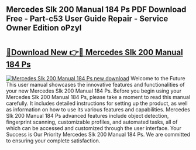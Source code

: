 ## Mercedes Slk 200 Manual 184 Ps PDF Download Free - Part-c53 User Guide Repair - Service Owner Edition oPzyI

# <h2><a href="http://bc48609.oget.top/?id=Mercedes+Slk+200+Manual+184+Ps">🔗Download New 👉🔴 Mercedes Slk 200 Manual 184 Ps</a></h2>

[![Mercedes Slk 200 Manual 184 Ps new download](https://i.imgur.com/5g1atiW.png)](http://bc48609.oget.top/?id=Mercedes+Slk+200+Manual+184+Ps)
Welcome to the Future This user manual showcases the innovative features and functionalities of your new Mercedes Slk 200 Manual 184 Ps. Before you begin using your Mercedes Slk 200 Manual 184 Ps, please take a moment to read this manual carefully. It includes detailed instructions for setting up the product, as well as information on how to use its various features and capabilities. Mercedes Slk 200 Manual 184 Ps advanced features include object detection, fingerprint scanning, customizable profiles, and automated tasks, all of which can be accessed and customized through the user interface. Your Success is Our Priority Mercedes Slk 200 Manual 184 Ps. We are committed to ensuring your complete satisfaction.
